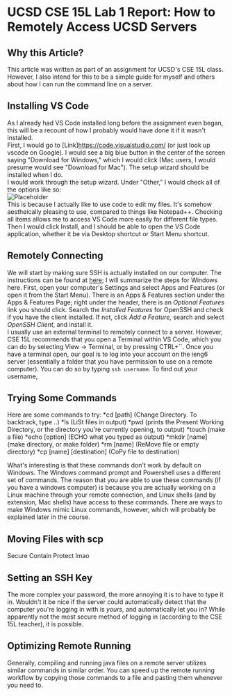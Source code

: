 UCSD CSE 15L Lab 1 Report: How to Remotely Access UCSD Servers
=================================================
## Why this Article?
This article was written as part of an assignment for UCSD's CSE 15L class. However, I also intend for this to be a simple guide for myself and others about how I can run the command line on a server.  

## Installing VS Code
As I already had VS Code installed long before the assignment even began, this will be a recount of how I probably would have done it if it wasn't installed.  
First, I would go to [Link]https://code.visualstudio.com/ (or just look up vscode on Google). I would see a big blue button in the center of the screen saying "Download for Windows," which I would click (Mac users, I would presume would see "Download for Mac"). The setup wizard should be installed when I do.  
I would work through the setup wizard. Under "Other," I would check all of the options like so:  
![Placeholder](https://via.placeholder.com/150)  
This is because I actually like to use code to edit my files. It's somehow aestheically pleasing to use, compared to things like Notepad++. Checking all items allows me to access VS Code more easily for different file types.  
Then I would click Install, and I should be able to open the VS Code application, whether it be via Desktop shortcut or Start Menu shortcut.  
## Remotely Connecting
We will start by making sure SSH is actually installed on our computer. The instructions can be found at [here](https://google.com); I will summarize the steps for Windows here. First, open your computer's Settings and select Apps and Features (or open it from the Start Menu). There is an Apps & Features section under the Apps & Features Page; right under the header, there is an _Optional Features_ link you should click. Search the _Installed Features_ for OpenSSH and check if you have the client installed. If not, click _Add a Feature,_ search and select _OpenSSH Client_, and install it.  
I usually use an external terminal to remotely connect to a server. However, CSE 15L recommends that you open a Terminal within VS Code, which you can do by selecting View -> Terminal, or by pressing CTRL+``. Once you have a terminal open, our goal is to log into your account on the ieng6 server (essentially a folder that you have permission to use on a remote computer). You can do so by typing `ssh username`. To find out your username,  
## Trying Some Commands
Here are some commands to try:
*cd [path] (Change Directory. To backtrack, type ..)
*ls (LiSt files in output)
*pwd (prints the Present Working Directory, or the directory you're currently opening, to output)
*touch (make a file)
*echo [option] (ECHO what you typed as output)
*mkdir [name] (make directory, or make folder)
*rm [name] (ReMove file or empty directory)
*cp [name] [destination] (CoPy file to destination)

What's interesting is that these commands don't work by default on Windows. The Windows command prompt and Powershell uses a different set of commands. The reason that you are able to use these commands (if you have a windows computer) is because you are actually working on a Linux machine through your remote connection, and Linux shells (and by extension, Mac shells) have access to these commands. There are ways to make Windows mimic Linux commands, however, which will probably be explained later in the course.
## Moving Files with scp
Secure Contain Protect lmao  

## Setting an SSH Key
The more complex your password, the more annoying it is to have to type it in. Wouldn't it be nice if the server could automatically detect that the computer you're logging in with is _yours,_ and automatically let you in? While apparently not the most secure method of logging in (according to the CSE 15L teacher), it is possible.  
## Optimizing Remote Running
Generally, compiling and running java files on a remote server utilizes similar commands in similar order. You can speed up the remote running workflow by copying those commands to a file and pasting them whenever you need to.  
